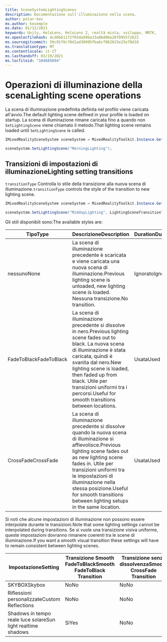 ```yaml
---
title: SceneSystemLightingScenes
description: Documentazione sull'illuminazione nella scena.
author: polar-kev
ms.author: kesemple
ms.date: 01/12/2021
keywords: Unity, HoloLens, HoloLens 2, realtà mista, sviluppo, MRTK,
ms.openlocfilehash: 4cd6b61172f03da99ba33a06d06e20f095572622
ms.sourcegitcommit: 59c91f8c70d1ad30995fba6cf862615e25e78d10
ms.translationtype: MT
ms.contentlocale: it-IT
ms.lasthandoff: 03/19/2021
ms.locfileid: "104685094"
---
```

# <a name="lighting-scene-operations"></a><span data-ttu-id="04baf-104">Operazioni di illuminazione della scena</span><span class="sxs-lookup"><span data-stu-id="04baf-104">Lighting scene operations</span></span>

<span data-ttu-id="04baf-105">La scena di illuminazione predefinita definita nel profilo viene caricata all'avvio.</span><span class="sxs-lookup"><span data-stu-id="04baf-105">The default lighting scene defined in your profile is loaded on startup.</span></span> <span data-ttu-id="04baf-106">La scena di illuminazione rimane caricata fino a quando non `SetLightingScene` viene chiamato il metodo.</span><span class="sxs-lookup"><span data-stu-id="04baf-106">That lighting scene remains loaded until `SetLightingScene` is called.</span></span>

```c#
IMixedRealitySceneSystem sceneSystem = MixedRealityToolkit.Instance.GetService<IMixedRealitySceneSystem>();

sceneSystem.SetLightingScene("MorningLighting");
```

## <a name="lighting-setting-transitions"></a><span data-ttu-id="04baf-107">Transizioni di impostazioni di illuminazione</span><span class="sxs-lookup"><span data-stu-id="04baf-107">Lighting setting transitions</span></span>

<span data-ttu-id="04baf-108">`transitionType` Controlla lo stile della transizione alla nuova scena di illuminazione.</span><span class="sxs-lookup"><span data-stu-id="04baf-108">`transitionType` controls the style of the transition to new lighting scene.</span></span>

```c#
IMixedRealitySceneSystem sceneSystem = MixedRealityToolkit.Instance.GetService<IMixedRealitySceneSystem>();

sceneSystem.SetLightingScene("MiddayLighting", LightingSceneTransitionType.CrossFade);
```

<span data-ttu-id="04baf-109">Gli stili disponibili sono:</span><span class="sxs-lookup"><span data-stu-id="04baf-109">The available styles are:</span></span>

<span data-ttu-id="04baf-110">Tipo</span><span class="sxs-lookup"><span data-stu-id="04baf-110">Type</span></span> | <span data-ttu-id="04baf-111">Descrizione</span><span class="sxs-lookup"><span data-stu-id="04baf-111">Description</span></span> | <span data-ttu-id="04baf-112">Duration</span><span class="sxs-lookup"><span data-stu-id="04baf-112">Duration</span></span>
--- | --- | ---
<span data-ttu-id="04baf-113">nessuno</span><span class="sxs-lookup"><span data-stu-id="04baf-113">None</span></span> | <span data-ttu-id="04baf-114">La scena di illuminazione precedente è scaricata e viene caricata una nuova scena di illuminazione.</span><span class="sxs-lookup"><span data-stu-id="04baf-114">Previous lighting scene is unloaded, new lighting scene is loaded.</span></span> <span data-ttu-id="04baf-115">Nessuna transizione.</span><span class="sxs-lookup"><span data-stu-id="04baf-115">No transition.</span></span> | <span data-ttu-id="04baf-116">Ignorato</span><span class="sxs-lookup"><span data-stu-id="04baf-116">Ignored</span></span>
<span data-ttu-id="04baf-117">FadeToBlack</span><span class="sxs-lookup"><span data-stu-id="04baf-117">FadeToBlack</span></span> | <span data-ttu-id="04baf-118">La scena di illuminazione precedente si dissolve in nero.</span><span class="sxs-lookup"><span data-stu-id="04baf-118">Previous lighting scene fades out to black.</span></span> <span data-ttu-id="04baf-119">La nuova scena di illuminazione è stata caricata, quindi è svanita dal nero.</span><span class="sxs-lookup"><span data-stu-id="04baf-119">New lighting scene is loaded, then faded up from black.</span></span> <span data-ttu-id="04baf-120">Utile per transizioni uniformi tra i percorsi.</span><span class="sxs-lookup"><span data-stu-id="04baf-120">Useful for smooth transitions between locations.</span></span> | <span data-ttu-id="04baf-121">Usata</span><span class="sxs-lookup"><span data-stu-id="04baf-121">Used</span></span>
<span data-ttu-id="04baf-122">CrossFade</span><span class="sxs-lookup"><span data-stu-id="04baf-122">CrossFade</span></span> | <span data-ttu-id="04baf-123">La scena di illuminazione precedente si dissolve quando la nuova scena di illuminazione si affievolisce.</span><span class="sxs-lookup"><span data-stu-id="04baf-123">Previous lighting scene fades out as new lighting scene fades in.</span></span> <span data-ttu-id="04baf-124">Utile per transizioni uniformi tra le impostazioni di illuminazione nella stessa posizione.</span><span class="sxs-lookup"><span data-stu-id="04baf-124">Useful for smooth transitions between lighting setups in the same location.</span></span> | <span data-ttu-id="04baf-125">Usata</span><span class="sxs-lookup"><span data-stu-id="04baf-125">Used</span></span>

<span data-ttu-id="04baf-126">Si noti che alcune impostazioni di illuminazione non possono essere interpolate durante le transizioni.</span><span class="sxs-lookup"><span data-stu-id="04baf-126">Note that some lighting settings cannot be interpolated during transitions.</span></span> <span data-ttu-id="04baf-127">Se si vuole una transizione visiva uniforme, queste impostazioni dovranno rimanere coerenti tra le scene di illuminazione.</span><span class="sxs-lookup"><span data-stu-id="04baf-127">If you want a smooth visual transition these settings will have to remain consistent between lighting scenes.</span></span>

<span data-ttu-id="04baf-128">Impostazione</span><span class="sxs-lookup"><span data-stu-id="04baf-128">Setting</span></span> | <span data-ttu-id="04baf-129">Transizione Smooth FadeToBlack</span><span class="sxs-lookup"><span data-stu-id="04baf-129">Smooth FadeToBlack Transition</span></span> | <span data-ttu-id="04baf-130">Transizione senza dissolvenza</span><span class="sxs-lookup"><span data-stu-id="04baf-130">Smooth CrossFade Transition</span></span>
--- | --- | ---
<span data-ttu-id="04baf-131">SKYBOX</span><span class="sxs-lookup"><span data-stu-id="04baf-131">Skybox</span></span> | <span data-ttu-id="04baf-132">No</span><span class="sxs-lookup"><span data-stu-id="04baf-132">No</span></span> | <span data-ttu-id="04baf-133">No</span><span class="sxs-lookup"><span data-stu-id="04baf-133">No</span></span>
<span data-ttu-id="04baf-134">Riflessioni personalizzate</span><span class="sxs-lookup"><span data-stu-id="04baf-134">Custom Reflections</span></span> | <span data-ttu-id="04baf-135">No</span><span class="sxs-lookup"><span data-stu-id="04baf-135">No</span></span> | <span data-ttu-id="04baf-136">No</span><span class="sxs-lookup"><span data-stu-id="04baf-136">No</span></span>
<span data-ttu-id="04baf-137">Shadows in tempo reale luce solare</span><span class="sxs-lookup"><span data-stu-id="04baf-137">Sun light realtime shadows</span></span> | <span data-ttu-id="04baf-138">Sì</span><span class="sxs-lookup"><span data-stu-id="04baf-138">Yes</span></span> | <span data-ttu-id="04baf-139">No</span><span class="sxs-lookup"><span data-stu-id="04baf-139">No</span></span>
